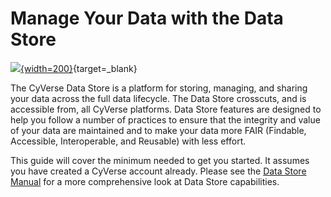 # Manage Your Data with the Data Store

[data]: ../assets/ds/datastore_plchldr.png

[![][data]{width=200}](https://cyverse.org/data-store){target=_blank}

The CyVerse Data Store is a platform for storing, managing, and sharing your data across the full data lifecycle. The Data Store crosscuts, and is accessible from, all CyVerse platforms. Data Store features are designed to help you follow a number of practices to ensure that the integrity and value of your data are maintained and to make your data more FAIR (Findable, Accessible, Interoperable, and Reusable) with less effort. 

This guide will cover the minimum needed to get you started. It assumes you have created a CyVerse account already. Please see the [Data Store Manual](https://cyverse.atlassian.net/wiki/spaces/DS/overview) for a more comprehensive look at Data Store capabilities.
